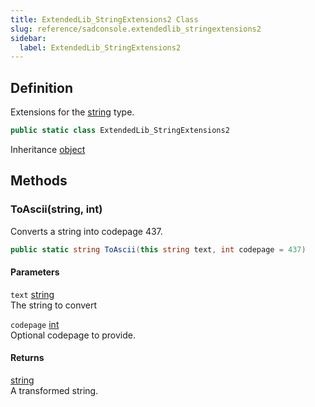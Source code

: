 ```yaml
---
title: ExtendedLib_StringExtensions2 Class
slug: reference/sadconsole.extendedlib_stringextensions2
sidebar:
  label: ExtendedLib_StringExtensions2
---
```

## Definition

Extensions for the [string](https://learn.microsoft.com/dotnet/api/system.string/) type.

```csharp title="C#"
public static class ExtendedLib_StringExtensions2
```

Inheritance [object](https://learn.microsoft.com/dotnet/api/system.object/)

## Methods

### ToAscii(string, int)

Converts a string into codepage 437.

```csharp title="C#"
public static string ToAscii(this string text, int codepage = 437)
```

#### Parameters

`text` [string](https://learn.microsoft.com/dotnet/api/system.string/)  
The string to convert

`codepage` [int](https://learn.microsoft.com/dotnet/api/system.int32/)  
Optional codepage to provide.

#### Returns

[string](https://learn.microsoft.com/dotnet/api/system.string/)  
A transformed string.